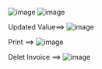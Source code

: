 
![image](https://github.com/user-attachments/assets/3b7eb34a-d2c5-4fee-a7ba-8016eccfb357)
![image](https://github.com/user-attachments/assets/ecda920b-78a2-4b6f-ae41-dd88bca1eda6)


Updated Value==>
![image](https://github.com/user-attachments/assets/29aafc0c-8de6-4e5c-941b-248f734d556a)


Print ==>
![image](https://github.com/user-attachments/assets/e442a546-d3d6-4bd7-a410-6a99546bfe06)


Delet Invoice ==>
![image](https://github.com/user-attachments/assets/3fc28ac0-1caf-478d-8903-2b87644a20ff)
